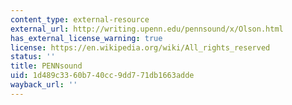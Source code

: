 ```yaml
---
content_type: external-resource
external_url: http://writing.upenn.edu/pennsound/x/Olson.html
has_external_license_warning: true
license: https://en.wikipedia.org/wiki/All_rights_reserved
status: ''
title: PENNsound
uid: 1d489c33-60b7-40cc-9dd7-71db1663adde
wayback_url: ''
---
```

